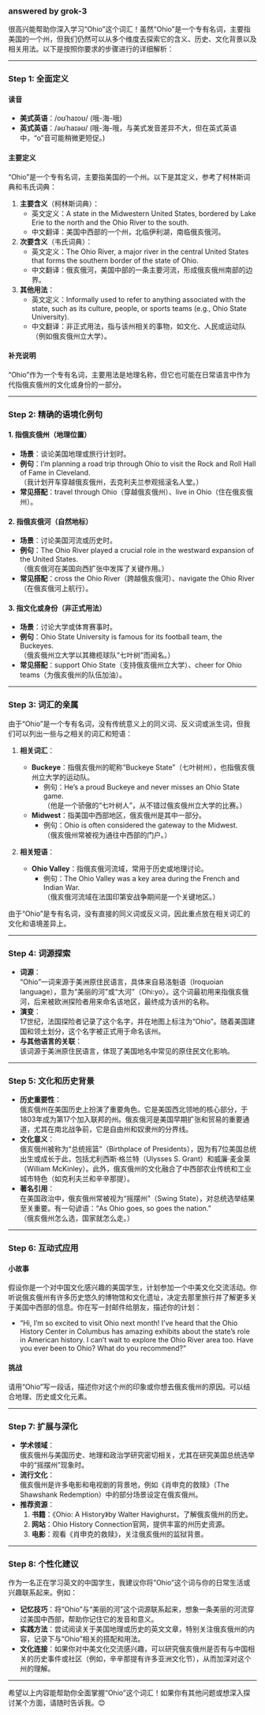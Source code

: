### answered by grok-3
很高兴能帮助你深入学习“Ohio”这个词汇！虽然“Ohio”是一个专有名词，主要指美国的一个州，但我们仍然可以从多个维度去探索它的含义、历史、文化背景以及相关用法。以下是按照你要求的步骤进行的详细解析：

---

### Step 1: 全面定义
#### 读音
- **美式英语**：/oʊˈhaɪoʊ/ (哦-海-哦)
- **英式英语**：/əʊˈhaɪəʊ/ (哦-海-哦，与美式发音差异不大，但在英式英语中，“o”音可能稍微更短促。)

#### 主要定义
“Ohio”是一个专有名词，主要指美国的一个州。以下是其定义，参考了柯林斯词典和韦氏词典：
1. **主要含义**（柯林斯词典）：
   - 英文定义：A state in the Midwestern United States, bordered by Lake Erie to the north and the Ohio River to the south.
   - 中文翻译：美国中西部的一个州，北临伊利湖，南临俄亥俄河。
2. **次要含义**（韦氏词典）：
   - 英文定义：The Ohio River, a major river in the central United States that forms the southern border of the state of Ohio.
   - 中文翻译：俄亥俄河，美国中部的一条主要河流，形成俄亥俄州南部的边界。
3. **其他用法**：
   - 英文定义：Informally used to refer to anything associated with the state, such as its culture, people, or sports teams (e.g., Ohio State University).
   - 中文翻译：非正式用法，指与该州相关的事物，如文化、人民或运动队（例如俄亥俄州立大学）。

#### 补充说明
“Ohio”作为一个专有名词，主要用法是地理名称，但它也可能在日常语言中作为代指俄亥俄州的文化或身份的一部分。

---

### Step 2: 精确的语境化例句
#### 1. 指俄亥俄州（地理位置）
- **场景**：谈论美国地理或旅行计划时。
- **例句**：I’m planning a road trip through Ohio to visit the Rock and Roll Hall of Fame in Cleveland.  
  （我计划开车穿越俄亥俄州，去克利夫兰参观摇滚名人堂。）
- **常见搭配**：travel through Ohio（穿越俄亥俄州）、live in Ohio（住在俄亥俄州）。

#### 2. 指俄亥俄河（自然地标）
- **场景**：讨论美国河流或历史时。
- **例句**：The Ohio River played a crucial role in the westward expansion of the United States.  
  （俄亥俄河在美国向西扩张中发挥了关键作用。）
- **常见搭配**：cross the Ohio River（跨越俄亥俄河）、navigate the Ohio River（在俄亥俄河上航行）。

#### 3. 指文化或身份（非正式用法）
- **场景**：讨论大学或体育赛事时。
- **例句**：Ohio State University is famous for its football team, the Buckeyes.  
  （俄亥俄州立大学以其橄榄球队“七叶树”而闻名。）
- **常见搭配**：support Ohio State（支持俄亥俄州立大学）、cheer for Ohio teams（为俄亥俄州的队伍加油）。

---

### Step 3: 词汇的亲属
由于“Ohio”是一个专有名词，没有传统意义上的同义词、反义词或派生词，但我们可以列出一些与之相关的词汇和短语：
1. **相关词汇**：
   - **Buckeye**：指俄亥俄州的昵称“Buckeye State”（七叶树州），也指俄亥俄州立大学的运动队。
     - 例句：He’s a proud Buckeye and never misses an Ohio State game.  
       （他是一个骄傲的“七叶树人”，从不错过俄亥俄州立大学的比赛。）
   - **Midwest**：指美国中西部地区，俄亥俄州是其中一部分。
     - 例句：Ohio is often considered the gateway to the Midwest.  
       （俄亥俄州常被视为通往中西部的门户。）

2. **相关短语**：
   - **Ohio Valley**：指俄亥俄河流域，常用于历史或地理讨论。
     - 例句：The Ohio Valley was a key area during the French and Indian War.  
       （俄亥俄河流域在法国印第安战争期间是一个关键地区。）

由于“Ohio”是专有名词，没有直接的同义词或反义词，因此重点放在相关词汇的文化和语境差异上。

---

### Step 4: 词源探索
- **词源**：  
  “Ohio”一词来源于美洲原住民语言，具体来自易洛魁语（Iroquoian language），意为“美丽的河”或“大河”（Ohi:yo）。这个词最初用来指俄亥俄河，后来被欧洲探险者用来命名该地区，最终成为该州的名称。
- **演变**：  
  17世纪，法国探险者记录了这个名字，并在地图上标注为“Ohio”。随着美国建国和领土划分，这个名字被正式用于命名该州。
- **与其他语言的关联**：  
  该词源于美洲原住民语言，体现了美国地名中常见的原住民文化影响。

---

### Step 5: 文化和历史背景
- **历史重要性**：  
  俄亥俄州在美国历史上扮演了重要角色。它是美国西北领地的核心部分，于1803年成为第17个加入联邦的州。俄亥俄河是美国早期扩张和贸易的重要通道，尤其在南北战争前，它是自由州和奴隶州的分界线。
- **文化意义**：  
  俄亥俄州被称为“总统摇篮”（Birthplace of Presidents），因为有7位美国总统出生或成长于此，包括尤利西斯·格兰特（Ulysses S. Grant）和威廉·麦金莱（William McKinley）。此外，俄亥俄州的文化融合了中西部农业传统和工业城市特色（如克利夫兰和辛辛那提）。
- **著名引用**：  
  在美国政治中，俄亥俄州常被视为“摇摆州”（Swing State），对总统选举结果至关重要。有一句谚语：“As Ohio goes, so goes the nation.”  
  （俄亥俄州怎么选，国家就怎么走。）

---

### Step 6: 互动式应用
#### 小故事
假设你是一个对中国文化感兴趣的美国学生，计划参加一个中美文化交流活动。你听说俄亥俄州有许多历史悠久的博物馆和文化遗址，决定去那里旅行并了解更多关于美国中西部的信息。你在写一封邮件给朋友，描述你的计划：
- “Hi, I’m so excited to visit Ohio next month! I’ve heard that the Ohio History Center in Columbus has amazing exhibits about the state’s role in American history. I can’t wait to explore the Ohio River area too. Have you ever been to Ohio? What do you recommend?”

#### 挑战
请用“Ohio”写一段话，描述你对这个州的印象或你想去俄亥俄州的原因。可以结合地理、历史或文化元素。

---

### Step 7: 扩展与深化
- **学术领域**：  
  俄亥俄州与美国历史、地理和政治学研究密切相关，尤其在研究美国总统选举中的“摇摆州”现象时。
- **流行文化**：  
  俄亥俄州是许多电影和电视剧的背景地，例如《肖申克的救赎》（The Shawshank Redemption）中的部分场景设定在俄亥俄州。
- **推荐资源**：
  1. **书籍**：《Ohio: A History》by Walter Havighurst，了解俄亥俄州的历史。
  2. **网站**：Ohio History Connection官网，提供丰富的州历史资源。
  3. **电影**：观看《肖申克的救赎》，关注俄亥俄州的监狱背景。

---

### Step 8: 个性化建议
作为一名正在学习英文的中国学生，我建议你将“Ohio”这个词与你的日常生活或兴趣联系起来。例如：
- **记忆技巧**：将“Ohio”与“美丽的河”这个词源联系起来，想象一条美丽的河流穿过美国中西部，帮助你记住它的发音和意义。
- **实践方法**：尝试阅读关于美国地理或历史的英文文章，特别关注俄亥俄州的内容，记录下与“Ohio”相关的搭配和用法。
- **文化连接**：如果你对中美文化交流感兴趣，可以研究俄亥俄州是否有与中国相关的历史事件或社区（例如，辛辛那提有许多亚洲文化节），从而加深对这个州的理解。

---

希望以上内容能帮助你全面掌握“Ohio”这个词汇！如果你有其他问题或想深入探讨某个方面，请随时告诉我。😊